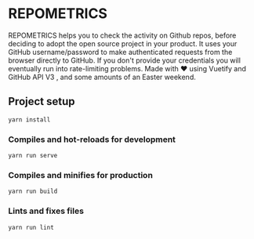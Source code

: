 # REPOMETRICS  

REPOMETRICS helps you to check the activity on Github repos, before deciding to adopt the open source project in your product.
It uses your GitHub username/password to make authenticated requests from the browser directly to GitHub. If you don't provide your credentials you will eventually run into rate-limiting problems. Made with ❤ using Vuetify and GitHub API V3 , and some amounts of an Easter weekend.

## Project setup
```
yarn install
```

### Compiles and hot-reloads for development
```
yarn run serve
```

### Compiles and minifies for production
```
yarn run build
```

### Lints and fixes files
```
yarn run lint
```
